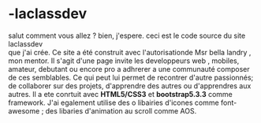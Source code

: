 # -laclassdev
salut comment vous allez ? bien, j'espere.  ceci est le code  source du site <br>laclassdev</br> que j'ai crée. Ce site a été construit avec l'autorisationde Msr bella landry , mon mentor. 
Il s'agit d'une page invite les developpeurs web , mobiles, amateur, debutant ou encore pro a adhrerer a une communauté composer de ces semblables.  Ce qui peut lui permet de recontrer d'autre passionnés; de collaborer sur des projets,  d'apprendre des autres ou d'apprendres aux autres. Il a ete conrtuit avec <b>HTML5/CSS3</b> et <b>bootstrap5.3.3</b>  comme framework.  J'ai egalement utilise des o
libairies d'icones comme font-awesome ; des libaries d'animation au scroll comme AOS.
